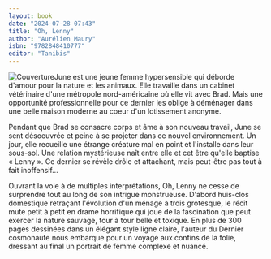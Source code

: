 ```yaml
---
layout: book
date: "2024-07-28 07:43"
title: "Oh, Lenny"
author: "Aurélien Maury"
isbn: "9782848410777"
editor: "Tanibis"
---
```

![Couverture](/img/9782848410777.jpeg)June est une jeune femme hypersensible qui déborde d'amour pour la nature et les animaux. Elle travaille dans un cabinet vétérinaire d'une métropole nord-américaine où elle vit avec Brad. Mais une opportunité professionnelle pour ce dernier les oblige à déménager dans une belle maison moderne au coeur d'un lotissement anonyme.

Pendant que Brad se consacre corps et âme à son nouveau travail, June se sent désoeuvrée et peine à se projeter dans ce nouvel environnement. Un jour, elle recueille une étrange créature mal en point et l'installe dans leur sous-sol. Une relation mystérieuse naît entre elle et cet être qu'elle baptise « Lenny ». Ce dernier se révèle drôle et attachant, mais peut-être pas tout à fait inoffensif...

Ouvrant la voie à de multiples interprétations, Oh, Lenny ne cesse de surprendre tout au long de son intrigue monstrueuse. D'abord huis-clos domestique retraçant l'évolution d'un ménage à trois grotesque, le récit mute petit à petit en drame horrifique qui joue de la fascination que peut exercer la nature sauvage, tour à tour belle et toxique. En plus de 300 pages dessinées dans un élégant style ligne claire, l'auteur du Dernier cosmonaute nous embarque pour un voyage aux confins de la folie, dressant au final un portrait de femme complexe et nuancé.